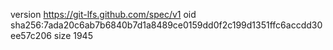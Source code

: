 version https://git-lfs.github.com/spec/v1
oid sha256:7ada20c6ab7b6840b7d1a8489ce0159dd0f2c199d1351ffc6accdd30ee57c206
size 1945
